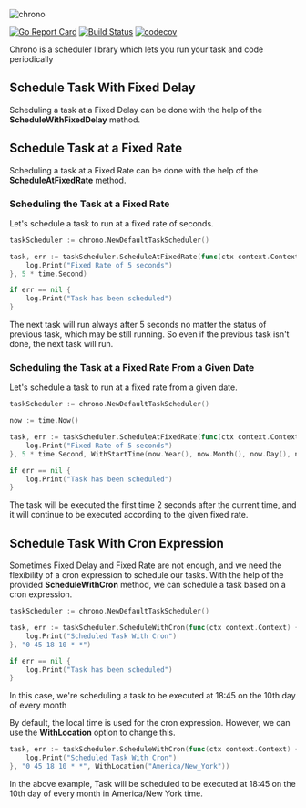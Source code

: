 ![chrono](https://user-images.githubusercontent.com/5354910/118358070-739adb00-b57d-11eb-989b-68baf83f9584.png)

[![Go Report Card](https://goreportcard.com/badge/github.com/procyon-projects/chrono)](https://goreportcard.com/report/github.com/procyon-projects/chrono)
[![Build Status](https://travis-ci.com/procyon-projects/chrono.svg?branch=main)](https://travis-ci.com/procyon-projects/chrono)
[![codecov](https://codecov.io/gh/procyon-projects/chrono/branch/main/graph/badge.svg?token=OREV0YI8VU)](https://codecov.io/gh/procyon-projects/chrono)

Chrono is a scheduler library which lets you run your task and code periodically

## Schedule Task With Fixed Delay
Scheduling a task at a Fixed Delay can be done with the help of the **ScheduleWithFixedDelay** method.

## Schedule Task at a Fixed Rate
Scheduling a task at a Fixed Rate can be done with the help of the **ScheduleAtFixedRate** method.

### Scheduling the Task at a Fixed Rate

Let's schedule a task to run at a fixed rate of seconds.

```go
taskScheduler := chrono.NewDefaultTaskScheduler()

task, err := taskScheduler.ScheduleAtFixedRate(func(ctx context.Context) {
	log.Print("Fixed Rate of 5 seconds")
}, 5 * time.Second)

if err == nil {
	log.Print("Task has been scheduled")
}
```

The next task will run always after 5 seconds no matter the status of previous task, which may be still running. So even if the previous task isn't done, the next task will run.


### Scheduling the Task at a Fixed Rate From a Given Date
Let's schedule a task to run at a fixed rate from a given date.

```go
taskScheduler := chrono.NewDefaultTaskScheduler()

now := time.Now()

task, err := taskScheduler.ScheduleAtFixedRate(func(ctx context.Context) {
	log.Print("Fixed Rate of 5 seconds")
}, 5 * time.Second, WithStartTime(now.Year(), now.Month(), now.Day(), now.Hour(), now.Minute(), now.Second() + 2))

if err == nil {
	log.Print("Task has been scheduled")
}
```

The task will be executed the first time 2 seconds after the current time, and it will continue to be executed according to the given fixed rate.

## Schedule Task With Cron Expression
Sometimes Fixed Delay and Fixed Rate are not enough, and we need the flexibility of a cron expression to schedule our tasks. With the help of the provided **ScheduleWithCron** method, we can schedule a task based on a cron expression.

```go
taskScheduler := chrono.NewDefaultTaskScheduler()

task, err := taskScheduler.ScheduleWithCron(func(ctx context.Context) {
	log.Print("Scheduled Task With Cron")
}, "0 45 18 10 * *")

if err == nil {
	log.Print("Task has been scheduled")
}
```

In this case, we're scheduling a task to be executed at 18:45  on the 10th day of every month

By default, the local time is used for the cron expression. However, we can use the **WithLocation** option to change this.

```go
task, err := taskScheduler.ScheduleWithCron(func(ctx context.Context) {
	log.Print("Scheduled Task With Cron")
}, "0 45 18 10 * *", WithLocation("America/New_York"))
```

In the above example, Task will be scheduled to be executed at 18:45 on the 10th day of every month in America/New York time.
